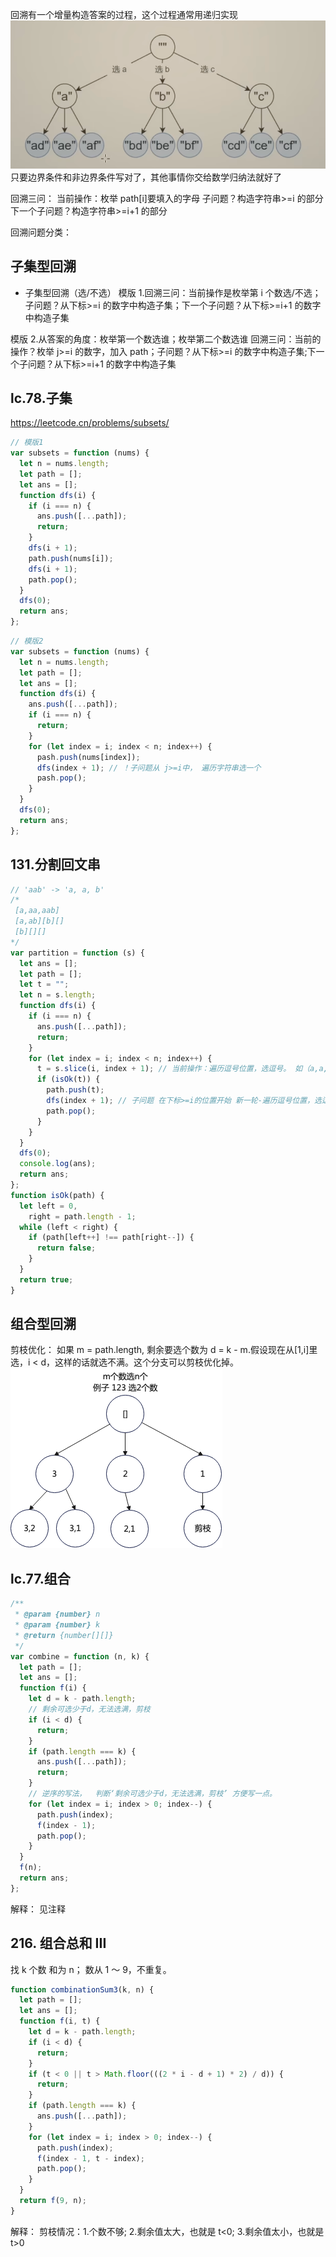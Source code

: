 回溯有一个增量构造答案的过程，这个过程通常用递归实现
![alt text](img/image01.png)
只要边界条件和非边界条件写对了，其他事情你交给数学归纳法就好了

回溯三问：
当前操作：枚举 path[i]要填入的字母
子问题？构造字符串>=i 的部分
下一个子问题？构造字符串>=i+1 的部分

回溯问题分类：

## 子集型回溯

- 子集型回溯（选/不选）
  模版 1.回溯三问：当前操作是枚举第 i 个数选/不选；子问题？从下标>=i 的数字中构造子集；下一个子问题？从下标>=i+1 的数字中构造子集

模版 2.从答案的角度：枚举第一个数选谁；枚举第二个数选谁
回溯三问：当前的操作？枚举 j>=i 的数字，加入 path；子问题？从下标>=i 的数字中构造子集;下一个子问题？从下标>=i+1 的数字中构造子集

## lc.78.子集

https://leetcode.cn/problems/subsets/

```js
// 模版1
var subsets = function (nums) {
  let n = nums.length;
  let path = [];
  let ans = [];
  function dfs(i) {
    if (i === n) {
      ans.push([...path]);
      return;
    }
    dfs(i + 1);
    path.push(nums[i]);
    dfs(i + 1);
    path.pop();
  }
  dfs(0);
  return ans;
};
```

```js
// 模版2
var subsets = function (nums) {
  let n = nums.length;
  let path = [];
  let ans = [];
  function dfs(i) {
    ans.push([...path]);
    if (i === n) {
      return;
    }
    for (let index = i; index < n; index++) {
      pash.push(nums[index]);
      dfs(index + 1); // ！子问题从 j>=i中， 遍历字符串选一个
      pash.pop();
    }
  }
  dfs(0);
  return ans;
};
```

## 131.分割回文串

```js
// 'aab' -> 'a, a, b'
/* 
 [a,aa,aab]
 [a,ab][b][]
 [b][][]
*/
var partition = function (s) {
  let ans = [];
  let path = [];
  let t = "";
  let n = s.length;
  function dfs(i) {
    if (i === n) {
      ans.push([...path]);
      return;
    }
    for (let index = i; index < n; index++) {
      t = s.slice(i, index + 1); // 当前操作：遍历逗号位置，选逗号。 如（a,a,b) 有2个逗号，选1，选2，选12，都不选
      if (isOk(t)) {
        path.push(t);
        dfs(index + 1); // 子问题 在下标>=i的位置开始 新一轮-遍历逗号位置，选逗号
        path.pop();
      }
    }
  }
  dfs(0);
  console.log(ans);
  return ans;
};
function isOk(path) {
  let left = 0,
    right = path.length - 1;
  while (left < right) {
    if (path[left++] !== path[right--]) {
      return false;
    }
  }
  return true;
}
```

## 组合型回溯

剪枝优化：
如果 m = path.length, 剩余要选个数为 d = k - m.假设现在从[1,i]里选，i < d，这样的话就选不满。这个分支可以剪枝优化掉。
![alt text](./img/image02.png)

## lc.77.组合

```js
/**
 * @param {number} n
 * @param {number} k
 * @return {number[][]}
 */
var combine = function (n, k) {
  let path = [];
  let ans = [];
  function f(i) {
    let d = k - path.length;
    // 剩余可选少于d，无法选满，剪枝
    if (i < d) {
      return;
    }
    if (path.length === k) {
      ans.push([...path]);
      return;
    }
    // 逆序的写法，  判断‘剩余可选少于d，无法选满，剪枝’ 方便写一点。
    for (let index = i; index > 0; index--) {
      path.push(index);
      f(index - 1);
      path.pop();
    }
  }
  f(n);
  return ans;
};
```

解释： 见注释

## 216. 组合总和 III

找 k 个数 和为 n； 数从 1 ～ 9，不重复。

```js
function combinationSum3(k, n) {
  let path = [];
  let ans = [];
  function f(i, t) {
    let d = k - path.length;
    if (i < d) {
      return;
    }
    if (t < 0 || t > Math.floor(((2 * i - d + 1) * 2) / d)) {
      return;
    }
    if (path.length === k) {
      ans.push([...path]);
    }
    for (let index = i; index > 0; index--) {
      path.push(index);
      f(index - 1, t - index);
      path.pop();
    }
  }
  return f(9, n);
}
```

解释：
剪枝情况：1.个数不够; 2.剩余值太大，也就是 t<0; 3.剩余值太小，也就是 t>0
